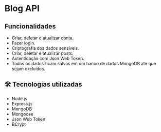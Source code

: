 
# Blog API

## Funcionalidades

- Criar, deletar e atualizar conta.
- Fazer login.
- Criptografia dos dados sensíveis.
- Criar, deletar e atualizar posts.
- Autenticação com Json Web Token.
- Todos os dados ficam salvos em um banco de dados MongoDB até que sejam excluídos.


## 🛠 Tecnologias utilizadas
- Node.js
- Express.js
- MongoDB
- Mongoose
- Json Web Token
- BCrypt
